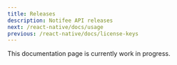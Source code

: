 ```yaml
---
title: Releases
description: Notifee API releases
next: /react-native/docs/usage
previous: /react-native/docs/license-keys
---
```


This documentation page is currently work in progress.
